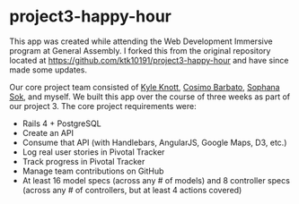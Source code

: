 project3-happy-hour
===================
This app was created while attending the Web Development Immersive program at General Assembly.  I forked this from the original repository located at https://github.com/ktk10191/project3-happy-hour and have since made some updates.

Our core project team consisted of [Kyle Knott](https://github.com/ktk10191), [Cosimo Barbato](https://github.com/cbarb001), [Sophana Sok](https://github.com/SophanaSok), and myself.  We built this app over the course of three weeks as part of our project 3.  The core project requirements were:

- Rails 4 + PostgreSQL
- Create an API
- Consume that API (with Handlebars, AngularJS, Google Maps, D3, etc.)
- Log real user stories in Pivotal Tracker
- Track progress in Pivotal Tracker
- Manage team contributions on GitHub
- At least 16 model specs (across any # of models) and 8 controller specs (across any # of controllers, but at least 4 actions covered)
